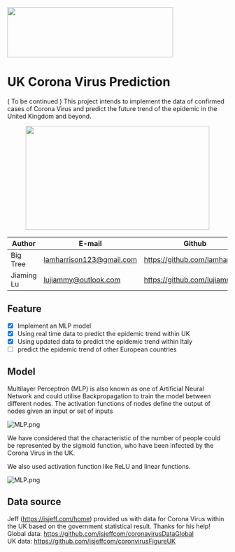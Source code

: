 <div align=left><img width="379" height="114.9" src="https://i.ibb.co/fkQvQfM/logo-prediction.png"/></div>

UK Corona Virus Prediction
===========================
( To be continued ) This project intends to implement the data of confirmed cases of Corona Virus and predict the future trend of the epidemic in the United Kingdom and beyond.

<div align=center><img width="420" height="238" src="https://cdn.cnn.com/cnnnext/dam/assets/200130165125-corona-virus-cdc-image-super-tease.jpg"/></div>

|Author|E-mail|Github
|----|---|---
|Big Tree|lamharrison123@gmail.com|https://github.com/lamharrison
|Jiaming Lu|lujiammy@outlook.com|https://github.com/lujiammy

## Feature
- [x] Implement an MLP model
- [x] Using real time data to predict the epidemic trend within UK
- [x] Using updated data to predict the epidemic trend within Italy
- [ ] predict the epidemic trend of other European countries

## Model
Multilayer Perceptron (MLP) is also known as one of Artificial Neural Network and could utilise Backpropagation to train the model between different nodes. The activation functions of nodes define the output of nodes given an input or set of inputs

![MLP.png](https://miro.medium.com/max/3446/1*-IPQlOd46dlsutIbUq1Zcw.png)

We have considered that the characteristic of the number of people could be represented by the sigmoid function, who have been infected by the Corona Virus in the UK.

We also used activation function like ReLU and linear functions.

![MLP.png](https://miro.medium.com/max/1452/1*XxxiA0jJvPrHEJHD4z893g.png)

## Data source
Jeff (https://isjeff.com/home) provided us with data for Corona Virus within the UK based on the government statistical result. Thanks for his help!    
Global data: https://github.com/isjeffcom/coronavirusDataGlobal    
UK data: https://github.com/isjeffcom/coronvirusFigureUK
